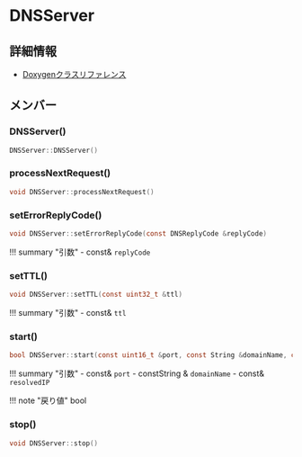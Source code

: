 # DNSServer



## 詳細情報

- [Doxygenクラスリファレンス](https://lang-ship.com/reference/ESP32/latest/class_d_n_s_server.html)

## メンバー

### DNSServer()



```c
DNSServer::DNSServer()
```



### processNextRequest()



```c
void DNSServer::processNextRequest()
```



### setErrorReplyCode()



```c
void DNSServer::setErrorReplyCode(const DNSReplyCode &replyCode)
```

!!! summary "引数"
	- const& `replyCode` 



### setTTL()



```c
void DNSServer::setTTL(const uint32_t &ttl)
```

!!! summary "引数"
	- const& `ttl` 



### start()



```c
bool DNSServer::start(const uint16_t &port, const String &domainName, const IPAddress &resolvedIP)
```

!!! summary "引数"
	- const& `port` 
	- constString & `domainName` 
	- const& `resolvedIP` 

!!! note "戻り値"
	bool



### stop()



```c
void DNSServer::stop()
```



